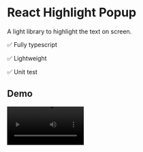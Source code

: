 # React Highlight Popup

A light library to highlight the text on screen.

✅ Fully typescript

✅ Lightweight

✅ Unit test

## Demo

<video src='/demo/demo.mov' width=180/>

## Install

```
npm install react-highlight-popup
```

or

```
yarn add react-highlight-popup
```

## Usage

```
import { HighlightText } from 'react-highlight-popup';

<HighlightText>
    Lorem Ipsum is simply dummy text of the printing and typesetting industry. Lorem Ipsum has been the industry's standard dummy text ever since the 1500s, when an unknown printer took a galley of type and scrambled it to make a type specimen book.
</HighlightText>

//with custom typography
import { Typography } from "@mui/material";

<Typography>
    <HighlightText>
        Lorem Ipsum is simply dummy text of the printing and typesetting industry. Lorem Ipsum has been the industry's standard dummy text ever since the 1500s, when an unknown printer took a galley of type and scrambled it to make a type specimen book.
    </HighlightText>
</Typography>
```

### Props

| Props  | Description      | Type  | Default                           |
| ------ | ---------------- | ----- | --------------------------------- |
| colors | Highlight colors | array | ["#1D90FF", "#33CD32", "#DA70D6"] |

If you need more feature, contact me or create new PR :D

## License

[MIT](LICENSE).
